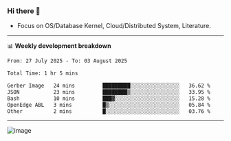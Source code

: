 ### Hi there 👋
<!-- * Daily Meditation via Leetcode/Competitive-Programming. -->
* Focus on OS/Database Kernel, Cloud/Distributed System, Literature.

-------

📊 **Weekly development breakdown**
<!--START_SECTION:waka-->

```txt
From: 27 July 2025 - To: 03 August 2025

Total Time: 1 hr 5 mins

Gerber Image   24 mins         █████████░░░░░░░░░░░░░░░░   36.62 %
JSON           23 mins         ████████▒░░░░░░░░░░░░░░░░   33.95 %
Bash           10 mins         ███▓░░░░░░░░░░░░░░░░░░░░░   15.28 %
OpenEdge ABL   3 mins          █▒░░░░░░░░░░░░░░░░░░░░░░░   05.84 %
Other          2 mins          █░░░░░░░░░░░░░░░░░░░░░░░░   03.76 %
```

<!--END_SECTION:waka-->

-------

<!-- [![Leetcode Stats](https://leetcard.jacoblin.cool/hzhang413?font=Fira+Mono)](https://leetcode.com/fxrc) -->
![image](./cyberpunk-ghost-in-the-shell.gif)
<!--![image](./gis-archive.png)-->
